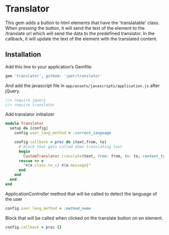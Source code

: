 # Translator
This gem adds a button to html elements that have the 'translatable' class. When pressing the button, it will send the text of the element to the /translate url which will send the data to the predefined translator. In the callback, it will update the text of the element with the translated content.

## Installation

Add this line to your application’s Gemfile:

```ruby
gem 'translator', github: 'ipet/translator'
```

And add the javascript file in `app/assets/javascripts/application.js` after jQuery.

```javascript
//= require jquery
//= require translator
```

Add translator initializer
```ruby
module Translator
  setup do |config|
    config.user_lang_method = :current_language

    config.callback = proc do |text,from, to|
      # Block that gets called when translating text
      begin
        CustomTranslator.translate(text, from: from, to: to, content_type: 'text/html')
      rescue => e
        "#{e.class.to_s} #{e.message}"
      end
    end
  end
end
```

ApplicationController method that will be called to detect the language of the user
```ruby
config.user_lang_method = :method_name
```

Block that will be called when clicked on the translate button on en element.
```ruby
config.callback = proc {}
```
